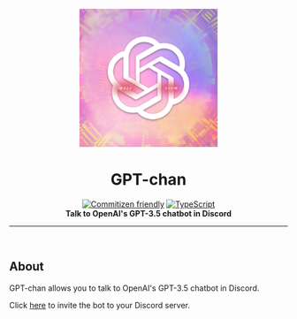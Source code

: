 <a href="https://discord.com/api/oauth2/authorize?client_id=1050560613719494726&permissions=1067404090688&scope=bot%20applications.commands">
  <p align="center">
    <img width=250 src="https://raw.githubusercontent.com/CatWithAWand/gpt-chan/main/logo.png?token=GHSAT0AAAAAAB3UTLM4FGKBE7YDGA6QL2CIY4SVJQQ"/>
  </p>
</a>

<h1 align="center">GPT-chan</h1>

<p align="center">
  <a href="http://commitizen.github.io/cz-cli/"><img src="https://img.shields.io/badge/commitizen-friendly-brightgreen?style=flat" alt="Commitizen friendly" /></a>
  <a href="https://www.typescriptlang.org/"><img src="https://img.shields.io/badge/TypeScript-007ACC?style=flat&logo=typescript&logoColor=white" alt="TypeScript" /></a>
  <br>
  <strong>Talk to OpenAI's GPT-3.5 chatbot in Discord</strong>
</p>

---

<br>

## About

GPT-chan allows you to talk to OpenAI's GPT-3.5 chatbot in Discord.

Click <a href="https://discord.com/api/oauth2/authorize?client_id=1050560613719494726&permissions=1067404090688&scope=bot%20applications.commands">here</a> to invite the bot to your Discord server.
